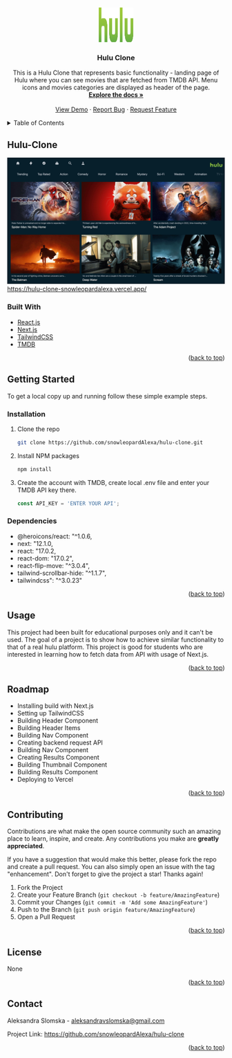 <div id="top"></div>
<!-- PROJECT SHIELDS -->

<!-- PROJECT LOGO -->
<br />
<div align="center">
  <a href="https://github.com/snowleopardAlexa/hulu-clone">
    <img src="/public/logo.png" alt="Logo" width="80" height="80">
  </a>

<h3 align="center">Hulu Clone</h3>

  <p align="center">
    This is a Hulu Clone that represents basic functionality - landing page of Hulu where you can see movies that are fetched from TMDB API. Menu icons and movies categories are displayed as header of the page. 
    <br />
    <a href="https://github.com/snowleopardAlexa/hulu-clone"><strong>Explore the docs »</strong></a>
    <br />
    <br />
    <a href="https://hulu-clone-snowleopardalexa.vercel.app/">View Demo</a>
    ·
    <a href="https://github.com/snowleopardAlexa/hulu-clone/issues">Report Bug</a>
    ·
    <a href="https://github.com/snowleopardAlexa/hulu-clone/issues">Request Feature</a>
  </p>
</div>



<!-- TABLE OF CONTENTS -->
<details>
  <summary>Table of Contents</summary>
  <ol>
    <li>
      <a href="#about-the-project">About The Project</a>
      <ul>
        <li><a href="#built-with">Built With</a></li>
      </ul>
    </li>
    <li>
      <a href="#getting-started">Getting Started</a>
      <ul>
        <li><a href="#installation">Installation</a></li>
        <li><a href="#dependencies">Dependencies</a></li>
      </ul>
    </li>
    <li><a href="#usage">Usage</a></li>
    <li><a href="#roadmap">Roadmap</a></li>
    <li><a href="#contributing">Contributing</a></li>
    <li><a href="#license">License</a></li>
    <li><a href="#contact">Contact</a></li>
    <li><a href="#acknowledgments">Acknowledgments</a></li>
  </ol>
</details>


<!-- ABOUT THE PROJECT -->
## Hulu-Clone

![Alt text](/public/hulu-clone-compressed.jpg?raw=true "Hulu Clone") https://hulu-clone-snowleopardalexa.vercel.app/

### Built With

* [React.js](https://reactjs.org/)
* [Next.js](https://nextjs.org/)
* [TailwindCSS](https://tailwindcss.com/)
* [TMDB](https://developers.themoviedb.org/3)


<p align="right">(<a href="#top">back to top</a>)</p>


<!-- GETTING STARTED -->
## Getting Started

To get a local copy up and running follow these simple example steps.
 
### Installation

1. Clone the repo
   ```sh
   git clone https://github.com/snowleopardAlexa/hulu-clone.git
   ```
2. Install NPM packages
   ```sh
   npm install
   ```
3. Create the account with TMDB, create local .env file and enter your TMDB API key there.
   ```js
   const API_KEY = 'ENTER YOUR API';
   ```
   
### Dependencies

* @heroicons/react: "^1.0.6,
* next: "12.1.0,
* react: "17.0.2,
* react-dom: "17.0.2",
* react-flip-move: "^3.0.4",
* tailwind-scrollbar-hide: "^1.1.7",
* tailwindcss": "^3.0.23"

<p align="right">(<a href="#top">back to top</a>)</p>


<!-- USAGE EXAMPLES -->
## Usage

This project had been built for educational purposes only and it can't be used. The goal of a project is to show how to achieve similar functionality to that of a real hulu platform. This project is good for students who are interested in learning how to fetch data from API with usage of Next.js. 

<p align="right">(<a href="#top">back to top</a>)</p>


<!-- ROADMAP -->
## Roadmap

- Installing build with Next.js
- Setting up TailwindCSS
- Building Header Component
- Building Header Items
- Building Nav Component
- Creating backend request API
- Building Nav Component
- Creating Results Component
- Building Thumbnail Component
- Building Results Component
- Deploying to Vercel 

<p align="right">(<a href="#top">back to top</a>)</p>


<!-- CONTRIBUTING -->
## Contributing

Contributions are what make the open source community such an amazing place to learn, inspire, and create. Any contributions you make are **greatly appreciated**.

If you have a suggestion that would make this better, please fork the repo and create a pull request. You can also simply open an issue with the tag "enhancement".
Don't forget to give the project a star! Thanks again!

1. Fork the Project
2. Create your Feature Branch (`git checkout -b feature/AmazingFeature`)
3. Commit your Changes (`git commit -m 'Add some AmazingFeature'`)
4. Push to the Branch (`git push origin feature/AmazingFeature`)
5. Open a Pull Request

<p align="right">(<a href="#top">back to top</a>)</p>


<!-- LICENSE -->
## License

None

<p align="right">(<a href="#top">back to top</a>)</p>


<!-- CONTACT -->
## Contact

Aleksandra Slomska - aleksandravslomska@gmail.com

Project Link: https://github.com/snowleopardAlexa/hulu-clone

<p align="right">(<a href="#top">back to top</a>)</p>



<!-- MARKDOWN LINKS & IMAGES -->
<!-- https://www.markdownguide.org/basic-syntax/#reference-style-links -->
[contributors-shield]: https://img.shields.io/github/contributors/snowleopardAlexa/medium-clone.svg?style=for-the-badge
[contributors-url]: https://github.com/github_username/repo_name/graphs/contributors
[forks-shield]: https://img.shields.io/github/forks/github_username/repo_name.svg?style=for-the-badge
[forks-url]: https://github.com/github_username/repo_name/network/members
[stars-shield]: https://img.shields.io/github/stars/github_username/repo_name.svg?style=for-the-badge
[stars-url]: https://github.com/github_username/repo_name/stargazers
[issues-shield]: https://img.shields.io/github/issues/github_username/repo_name.svg?style=for-the-badge
[issues-url]: https://github.com/github_username/repo_name/issues
[license-shield]: https://img.shields.io/github/license/github_username/repo_name.svg?style=for-the-badge
[license-url]: https://github.com/github_username/repo_name/blob/master/LICENSE.txt
[linkedin-shield]: https://img.shields.io/badge/-LinkedIn-black.svg?style=for-the-badge&logo=linkedin&colorB=555
[linkedin-url]: https://linkedin.com/in/linkedin_username
[product-screenshot]: images/screenshot.png

